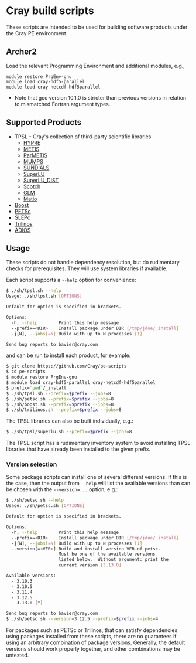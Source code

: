 # Cray build scripts

These scripts are intended to be used for building
software products under the Cray PE environment.

## Archer2

Load the relevant Programming Environment and additional modules, e.g., 
```
module restore PrgEnv-gnu
module load cray-hdf5-parallel
module load cray-netcdf-hdf5parallel
```
* Note that gcc version 10.1.0 is stricter than previous versions in relation
to mismatched Fortran argument types.

## Supported Products

* TPSL - Cray's collection of third-party scientific libraries
  * [HYPRE](https://www.llnl.gov/casc/hypre/)
  * [METIS](http://glaros.dtc.umn.edu/gkhome/metis/metis/overview)
  * [ParMETIS](http://glaros.dtc.umn.edu/gkhome/metis/parmetis/overview)
  * [MUMPS](http://mumps.enseeiht.fr/)
  * [SUNDIALS](https://computation.llnl.gov/projects/sundials)
  * [SuperLU](https://crd-legacy.lbl.gov/~xiaoye/SuperLU/)
  * [SuperLU_DIST](https://crd-legacy.lbl.gov/~xiaoye/SuperLU/)
  * [Scotch](http://www.labri.fr/perso/pelegrin/scotch/)
  * [GLM](https://github.com/g-truc/glm)
  * [Matio](https://sourceforge.net/projects/matio/)
* [Boost](https://www.boost.org/)
* [PETSc](https://www.mcs.anl.gov/petsc/)
* [SLEPc](https://slepc.upv.es)
* [Trilinos](https://www.trilinos.org)
* [ADIOS](https://www.olcf.ornl.gov/center-projects/adios/)

## Usage
These scripts do not handle dependency resolution,
but do rudimentary checks for prerequisites.  They will use system libraries if available.

Each script supports a `--help` option for convenience:
```sh
$ ./sh/tpsl.sh --help
Usage: ./sh/tpsl.sh [OPTIONS]

Default for option is specified in brackets.

Options:
  -h, --help        Print this help message
  --prefix=<DIR>    Install package under DIR [/tmp/jdoe/_install]
  -j[N], --jobs[=N] Build with up to N processes [1]

Send bug reports to bavier@cray.com
```

and can be run to install each product, for example:

```sh
$ git clone https://github.com/Cray/pe-scripts
$ cd pe-scripts
$ module restore PrgEnv-gnu
$ module load cray-hdf5-parallel cray-netcdf-hdf5parallel
$ prefix=`pwd`/_install
$ ./sh/tpsl.sh --prefix=$prefix --jobs=8
$ ./sh/petsc.sh --prefix=$prefix --jobs=8
$ ./sh/boost.sh --prefix=$prefix --jobs=8
$ ./sh/trilinos.sh --prefix=$prefix --jobs=8
```
The TPSL libraries can also be built individually, e.g.:
```sh
$ ./sh/tpsl/superlu.sh --prefix=$prefix --jobs=8
```
The TPSL script has a rudimentary inventory system to avoid installing
TPSL libraries that have already been installed to the given prefix.

### Version selection

Some package scripts can install one of several different versions.
If this is the case, then the output from `--help` will list the
available versions than can be chosen with the `--version=...` option,
e.g.:
```sh
$ ./sh/petsc.sh --help
Usage: ./sh/petsc.sh [OPTIONS]

Default for option is specified in brackets.

Options:
  -h, --help        Print this help message
  --prefix=<DIR>    Install package under DIR [/tmp/jdoe/_install]
  -j[N], --jobs[=N] Build with up to N processes [1]
  --version[=<VER>] Build and install version VER of petsc.
                    Must be one of the available versions
                    listed below.  Without argument: print the
                    current version [3.13.0]

Available versions:
  - 3.10.3
  - 3.10.5
  - 3.11.4
  - 3.12.5
  - 3.13.0 (*)

Send bug reports to bavier@cray.com
$ ./sh/petsc.sh --version=3.12.5 --prefix=$prefix --jobs=4
```

For packages such as PETSc or Trilinos, that can satisfy dependencies
using packages installed from these scripts, there are no guarantees
if using an arbitrary combination of package versions.  Generally, the
default versions should work properly together, and other combinations
may be untested.

